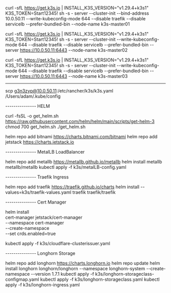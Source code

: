 curl -sfL https://get.k3s.io | INSTALL_K3S_VERSION="v1.29.4+k3s1" K3S_TOKEN=Start12345! sh -s - server --cluster-init --bind-address 10.0.50.11 --write-kubeconfig-mode 644 --disable traefik --disable servicelb --prefer-bundled-bin --node-name k3s-master01

curl -sfL https://get.k3s.io | INSTALL_K3S_VERSION="v1.29.4+k3s1" K3S_TOKEN=Start12345! sh -s - server --cluster-init --write-kubeconfig-mode 644 --disable traefik --disable servicelb --prefer-bundled-bin --server https://10.0.50.11:6443 --node-name k3s-master02

curl -sfL https://get.k3s.io | INSTALL_K3S_VERSION="v1.29.4+k3s1" K3S_TOKEN=Start12345! sh -s - server --cluster-init --write-kubeconfig-mode 644 --disable traefik --disable servicelb --prefer-bundled-bin --server https://10.0.50.11:6443 --node-name k3s-master03

---------------
scp g3n3zyp@10.0.50.11:/etc/rancher/k3s/k3s.yaml /Users/adam/.kube/config

--------------- HELM

curl -fsSL -o get_helm.sh https://raw.githubusercontent.com/helm/helm/main/scripts/get-helm-3
chmod 700 get_helm.sh
./get_helm.sh

helm repo add bitnami https://charts.bitnami.com/bitnami
helm repo add jetstack https://charts.jetstack.io


--------------- MetalLB LoadBalancer

helm repo add metallb https://metallb.github.io/metallb
helm install metallb metallb/metallb
kubectl apply -f k3s/metalLB-config.yaml

--------------- Traefik Ingress

helm repo add traefik https://traefik.github.io/charts
helm install --values=k3s/traefik-values.yaml traefik traefik/traefik

--------------- Cert Manager

helm install \
 cert-manager jetstack/cert-manager \
  --namespace cert-manager \
  --create-namespace \
  --set crds.enabled=true

kubectl apply -f k3s/cloudflare-clusterissuer.yaml

--------------- Longhorn Storage

helm repo add longhorn https://charts.longhorn.io
helm repo update
helm install longhorn longhorn/longhorn --namespace longhorn-system --create-namespace --version 1.7.1
kubectl apply -f k3s/longhorn-storageclass-configmap.yaml
kubectl apply -f k3s/longhorn-storageclass.yaml
kubectl apply -f k3s/longhorn-ingress.yaml

